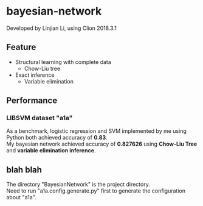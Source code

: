<h1> bayesian-network </h1>

Developed by Linjian Li, using Clion 2018.3.1

## Feature

  * Structural learning with complete data
    * Chow-Liu tree
  * Exact inference
    * Variable elimination

## Performance

### LIBSVM dataset "a1a"
As a benchmark, logistic regression and SVM implemented by me using Python both achieved accuracy of **0.83**. <br/>
My bayesian network achieved accuracy of **0.827626** using **Chow-Liu Tree** and **variable elimination inference**.

## blah blah

The directory "BayesianNetwork" is the project directory. <br/>
Need to run "a1a.config.generate.py" first to generate the configuration about "a1a".
